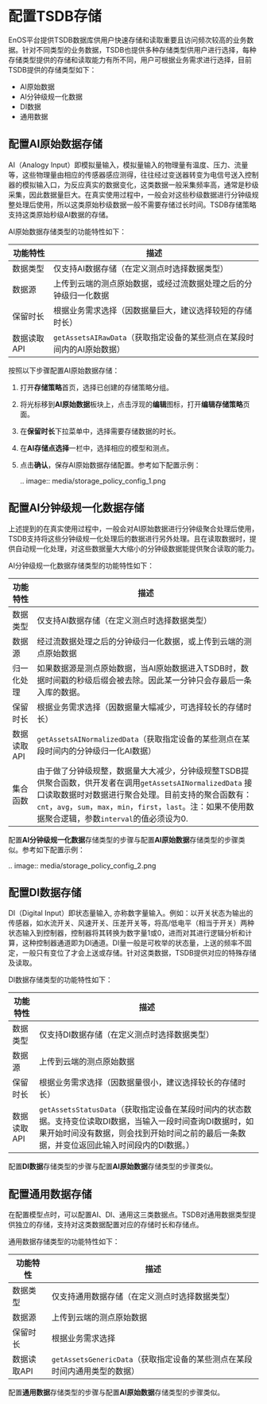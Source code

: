 # 配置TSDB存储
EnOS平台提供TSDB数据库供用户快速存储和读取重要且访问频次较高的业务数据。针对不同类型的业务数据，TSDB也提供多种存储类型供用户进行选择，每种存储类型提供的存储和读取能力有所不同，用户可根据业务需求进行选择，目前TSDB提供的存储类型如下：
- AI原始数据
- AI分钟级规一化数据
- DI数据
- 通用数据

## 配置AI原始数据存储
AI（Analogy Input）即模拟量输入，模拟量输入的物理量有温度、压力、流量等，这些物理量由相应的传感器感应测得，往往经过变送器转变为电信号送入控制器的模拟输入口，为反应真实的数据变化，这类数据一般采集频率高，通常是秒级采集，因此数据量巨大。在真实使用过程中，一般会对这些秒级数据进行分钟级规整处理后使用，所以这类原始秒级数据一般不需要存储过长时间。TSDB存储策略支持这类原始秒级AI数据的存储。

AI原始数据存储类型的功能特性如下：

| 功能特性    | 描述                                                         |
| ----------- | ------------------------------------------------------------ |
| 数据类型    | 仅支持AI数据存储（在定义测点时选择数据类型）                 |
| 数据源      | 上传到云端的测点原始数据，或经过流数据处理之后的分钟级归一化数据 |
| 保留时长    | 根据业务需求选择（因数据量巨大，建议选择较短的存储时长）     |
| 数据读取API | `getAssetsAIRawData`（获取指定设备的某些测点在某段时间内的AI原始数据） |

按照以下步骤配置AI原始数据存储：

1. 打开**存储策略**首页，选择已创建的存储策略分组。

2. 将光标移到**AI原始数据**板块上，点击浮现的**编辑**图标，打开**编辑存储策略**页面。

3. 在**保留时长**下拉菜单中，选择需要存储数据的时长。

4. 在**AI存储点选择**一栏中，选择相应的模型和测点。

5. 点击**确认**，保存AI原始数据存储配置。参考如下配置示例：

   .. image:: media/storage_policy_config_1.png

## 配置AI分钟级规一化数据存储
上述提到的在真实使用过程中，一般会对AI原始数据进行分钟级聚合处理后使用，TSDB支持将这些分钟级规一化处理后的数据进行另外处理。且在读取数据时，提供自动规一化处理，对这些数据量大大缩小的分钟级数据能提供聚合读取的能力。

AI分钟级规一化数据存储类型的功能特性如下：

| 功能特性    | 描述                                                         |
| ----------- | ------------------------------------------------------------ |
| 数据类型    | 仅支持AI数据存储（在定义测点时选择数据类型）                 |
| 数据源      | 经过流数据处理之后的分钟级归一化数据，或上传到云端的测点原始数据 |
| 归一化处理  | 如果数据源是测点原始数据，当AI原始数据进入TSDB时，数据时间戳的秒级后缀会被去除。因此某一分钟只会存最后一条入库的数据。 |
| 保留时长    | 根据业务需求选择（因数据量大幅减少，可选择较长的存储时长）   |
| 数据读取API | `getAssetsAINormalizedData`（获取指定设备的某些测点在某段时间内的分钟级归一化AI数据） |
| 集合函数    | 由于做了分钟级规整，数据量大大减少，分钟级规整TSDB提供聚合函数，供开发者在调用`getAssetsAINormalizedData` 接口读取数据时对数据进行聚合处理。目前支持的聚合函数有：`cnt`，`avg`，`sum`，`max`，`min`，`first`，`last`。注：如果不使用数据聚合逻辑，参数`interval`的值必须设为0. |

配置**AI分钟级规一化数据**存储类型的步骤与配置**AI原始数据**存储类型的步骤类似。参考如下配置示例：

.. image:: media/storage_policy_config_2.png

## 配置DI数据存储
DI（Digital Input）即状态量输入, 亦称数字量输入。例如：以开关状态为输出的传感器，如水流开关、风速开关、压差开关等，将高/低电平（相当于开关）两种状态输入到控制器，控制器将其转换为数字量1或0，进而对其进行逻辑分析和计算，这种控制器通道即为DI通道。DI量一般是可枚举的状态量，上送的频率不固定，一般只有变位了才会上送或存储。针对这类数据，TSDB提供对应的特殊存储及读取。

DI数据存储类型的功能特性如下：

| 功能特性    | 描述                                                         |
| ----------- | ------------------------------------------------------------ |
| 数据类型    | 仅支持DI数据存储（在定义测点时选择数据类型）                 |
| 数据源      | 上传到云端的测点原始数据                                     |
| 保留时长    | 根据业务需求选择（因数据量很小，建议选择较长的存储时长）     |
| 数据读取API | `getAssetsStatusData`（获取指定设备在某段时间内的状态数据。支持变位读取DI数据，当输入一段时间查询DI数据时，如果开始时间没有数据，则会找到开始时间之前的最后一条数据，并变位返回此输入时间段内的DI数据。） |

配置**DI数据**存储类型的步骤与配置**AI原始数据**存储类型的步骤类似。

<!--

## 配置PI数据存储

PI（Pulse Input）即脉冲量输入, 一般用于电能计量。PI量一般分为两种，一种是功率；一种是电表读数；TSDB提供这两类PI量的存储并基于这两类PI量计算电价的读取方式，具体详情如下：
- **存储限制**：只有测点类型是PI的数据+配置了PI流式计算任务的输出点才能进行PI数据存储。
- **读取能力**：目前只支持用户输入时间区间对“PI”类型数据的读取，对应的数据读取Open API 是[getAssetsProductionData](/xx)

-->

## 配置通用数据存储

在配置模型点时，可以配置AI、DI、通用这三类数据点。TSDB对通用数据类型提供独立的存储，支持对这类数据配置对应的存储时长和存储点。

通用数据存储类型的功能特性如下：

| 功能特性    | 描述                                                         |
| ----------- | ------------------------------------------------------------ |
| 数据类型    | 仅支持通用数据存储（在定义测点时选择数据类型）               |
| 数据源      | 上传到云端的测点原始数据                                     |
| 保留时长    | 根据业务需求选择                                             |
| 数据读取API | `getAssetsGenericData`（获取指定设备的某些测点在某段时间内通用类型的数据） |

配置**通用数据**存储类型的步骤与配置**AI原始数据**存储类型的步骤类似。

<!--end-->